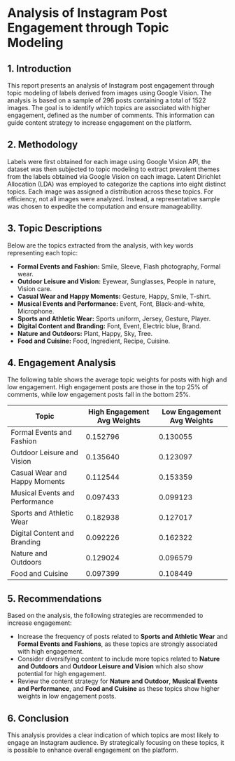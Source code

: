 # Analysis of Instagram Post Engagement through Topic Modeling


## 1. Introduction
This report presents an analysis of Instagram post engagement through topic modeling of labels derived from images using Google Vision. The analysis is based on a sample of 296 posts containing a total of 1522 images. The goal is to identify which topics are associated with higher engagement, defined as the number of comments. This information can guide content strategy to increase engagement on the platform.

## 2. Methodology
Labels were first obtained for each image using Google Vision API, the dataset was then subjected to topic modeling to extract prevalent themes from the labels obtained via Google Vision on each image. Latent Dirichlet Allocation (LDA) was employed to categorize the captions into eight distinct topics. Each image was assigned a distribution across these topics. For efficiency, not all images were analyzed. Instead, a representative sample was chosen to expedite the computation and ensure manageability.

## 3. Topic Descriptions
Below are the topics extracted from the analysis, with key words representing each topic:
- **Formal Events and Fashion:** Smile, Sleeve, Flash photography, Formal wear.
- **Outdoor Leisure and Vision:** Eyewear, Sunglasses, People in nature, Vision care.
- **Casual Wear and Happy Moments:** Gesture, Happy, Smile, T-shirt.
- **Musical Events and Performance:** Event, Font, Black-and-white, Microphone.
- **Sports and Athletic Wear:** Sports uniform, Jersey, Gesture, Player.
- **Digital Content and Branding:** Font, Event, Electric blue, Brand.
- **Nature and Outdoors:** Plant, Happy, Sky, Tree.
- **Food and Cuisine:** Food, Ingredient, Recipe, Cuisine.

## 4. Engagement Analysis
The following table shows the average topic weights for posts with high and low engagement. High engagement posts are those in the top 25% of comments, while low engagement posts fall in the bottom 25%.

| Topic                            | High Engagement Avg Weights | Low Engagement Avg Weights |
|----------------------------------|-----------------------------|----------------------------|
| Formal Events and Fashion        | 0.152796                    | 0.130055                   |
| Outdoor Leisure and Vision       | 0.135640                    | 0.123097                   |
| Casual Wear and Happy Moments    | 0.112544                    | 0.153359                   |
| Musical Events and Performance   | 0.097433                    | 0.099123                   |
| Sports and Athletic Wear         | 0.182938                    | 0.127017                   |
| Digital Content and Branding     | 0.092226                    | 0.162322                   |
| Nature and Outdoors              | 0.129024                    | 0.096579                   |
| Food and Cuisine                 | 0.097399                    | 0.108449                   |

## 5. Recommendations
Based on the analysis, the following strategies are recommended to increase engagement:
- Increase the frequency of posts related to **Sports and Athletic Wear** and **Formal Events and Fashions**, as these topics are strongly associated with high engagement.
- Consider diversifying content to include more topics related to **Nature and Outdoors** and **Outdoor Leisure and Vision** which also show potential for high engagement.
- Review the content strategy for **Nature and Outdoor**, **Musical Events and Performance**, and **Food and Cuisine** as these topics show higher weights in low engagement posts.

## 6. Conclusion
This analysis provides a clear indication of which topics are most likely to engage an Instagram audience. By strategically focusing on these topics, it is possible to enhance overall engagement on the platform.
